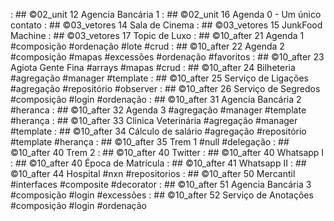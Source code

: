 [](drafts/conta/Readme.md)       : ## ©02_unit 12 Agencia Bancária 1
[](drafts/contato/Readme.md)     : ## ©02_unit 16 Agenda 0 - Um único contato
[](drafts/cinema/Readme.md)      : ## ©03_vetores 14 Sala de Cinema
[](drafts/junkfood/Readme.md)    : ## ©03_vetores 15 JunkFood Machine
[](drafts/topic/Readme.md)       : ## ©03_vetores 17 Topic de Luxo
[](drafts/agenda1/Readme.md)     : ## ©10_after 21 Agenda 1 #composição #ordenação #lote #crud
[](drafts/agenda2/Readme.md)     : ## ©10_after 22 Agenda 2 #composição #mapas #excessões #ordenação #favoritos
[](drafts/agiota/Readme.md)      : ## ©10_after 23 Agiota Gente Fina #arrays #mapas #crud
[](drafts/bilheteria/Readme.md)  : ## ©10_after 24 Bilheteria #agregação #manager #template
[](drafts/ligacoes/Readme.md)    : ## ©10_after 25 Serviço de Ligações #agregação #repositório #observer
[](drafts/segredos/Readme.md)    : ## ©10_after 26 Serviço de Segredos #composição #login #ordenação
[](drafts/agencia/Readme.md)     : ## ©10_after 31 Agencia Bancária 2 #heranca
[](drafts/agenda3/Readme.md)     : ## ©10_after 32 Agenda 3 #agregação #manager #template #herança
[](drafts/clinica/Readme.md)     : ## ©10_after 33 Clinica Veterinária #agregação #manager #template
[](drafts/salario/Readme.md)     : ## ©10_after 34 Cálculo de salário #agregação #repositório #template #herança
[](drafts/trem/Readme.md)        : ## ©10_after 35 Trem 1 #null #delegação
[](drafts/trem2/Readme.md)       : ## ©10_after 40 Trem 2
[](drafts/twitter/Readme.md)     : ## ©10_after 40 Twitter
[](drafts/whatsapp/Readme.md)    : ## ©10_after 40 Whatsapp I
[](drafts/matricula/Readme.md)   : ## ©10_after 40 Época de Matrícula
[](drafts/whatsapp_v2/Readme.md) : ## ©10_after 41 Whatsapp II
[](drafts/hospital/Readme.md)    : ## ©10_after 44 Hospital #nxn #repositorios
[](drafts/mercantil/Readme.md)   : ## ©10_after 50 Mercantil #interfaces #composite #decorator
[](drafts/banco/Readme.md)       : ## ©10_after 51 Agencia Bancária 3 #composição #login #excessões
[](drafts/anotacoes/Readme.md)   : ## ©10_after 52 Serviço de Anotações #composição #login #ordenação
